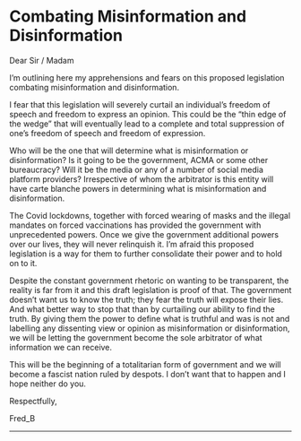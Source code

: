# Combating Misinformation and Disinformation

Dear Sir / Madam

I’m outlining here my apprehensions and fears on this proposed legislation combating misinformation
and disinformation.

I fear that this legislation will severely curtail an individual’s freedom of speech and freedom to
express an opinion. This could be the “thin edge of the wedge” that will eventually lead to a complete
and total suppression of one’s freedom of speech and freedom of expression.

Who will be the one that will determine what is misinformation or disinformation? Is it going to be the
government, ACMA or some other bureaucracy? Will it be the media or any of a number of social
media platform providers? Irrespective of whom the arbitrator is this entity will have carte blanche
powers in determining what is misinformation and disinformation.

The Covid lockdowns, together with forced wearing of masks and the illegal mandates on forced
vaccinations has provided the government with unprecedented powers. Once we give the government
additional powers over our lives, they will never relinquish it. I’m afraid this proposed legislation is a
way for them to further consolidate their power and to hold on to it.

Despite the constant government rhetoric on wanting to be transparent, the reality is far from it and
this draft legislation is proof of that. The government doesn’t want us to know the truth; they fear the
truth will expose their lies. And what better way to stop that than by curtailing our ability to find the
truth. By giving them the power to define what is truthful and was is not and labelling any dissenting
view or opinion as misinformation or disinformation, we will be letting the government become the
sole arbitrator of what information we can receive.

This will be the beginning of a totalitarian form of government and we will become a fascist nation
ruled by despots. I don’t want that to happen and I hope neither do you.

Respectfully,

Fred_B


-----

